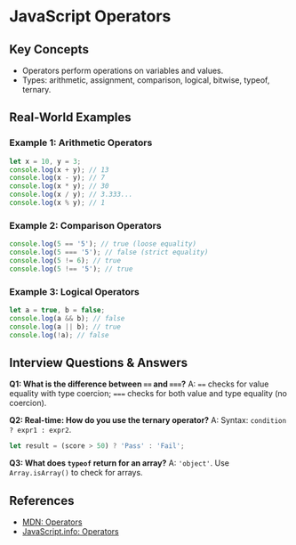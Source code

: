 # JavaScript Operators

## Key Concepts
- Operators perform operations on variables and values.
- Types: arithmetic, assignment, comparison, logical, bitwise, typeof, ternary.

## Real-World Examples

### Example 1: Arithmetic Operators
```javascript
let x = 10, y = 3;
console.log(x + y); // 13
console.log(x - y); // 7
console.log(x * y); // 30
console.log(x / y); // 3.333...
console.log(x % y); // 1
```

### Example 2: Comparison Operators
```javascript
console.log(5 == '5'); // true (loose equality)
console.log(5 === '5'); // false (strict equality)
console.log(5 != 6); // true
console.log(5 !== '5'); // true
```

### Example 3: Logical Operators
```javascript
let a = true, b = false;
console.log(a && b); // false
console.log(a || b); // true
console.log(!a); // false
```

## Interview Questions & Answers

**Q1: What is the difference between `==` and `===`?**
A: `==` checks for value equality with type coercion; `===` checks for both value and type equality (no coercion).

**Q2: Real-time: How do you use the ternary operator?**
A: Syntax: `condition ? expr1 : expr2`.
```javascript
let result = (score > 50) ? 'Pass' : 'Fail';
```

**Q3: What does `typeof` return for an array?**
A: `'object'`. Use `Array.isArray()` to check for arrays.

## References
- [MDN: Operators](https://developer.mozilla.org/en-US/docs/Web/JavaScript/Guide/Expressions_and_Operators)
- [JavaScript.info: Operators](https://javascript.info/operators)
